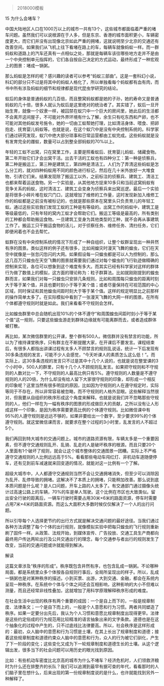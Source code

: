 # 
> 2018000模板



15 为什么会堵车？


中国大陆地区人口在1000万以上的城市一共有13个，这些城市都面临着严重的堵车问题。虽然我们可以说根源在于人多，但是东京、香港的城市面积更小，车辆密度更大，而它们并没有出现像北京如此严重的拥堵，这就说明至少北京的交通还有改善空间。如果我们从飞机上往下看堵在路上的车，每辆车就像蚂蚁一样。而一群蚂蚁和道路上的汽车还真有一点相似之处，那就是每辆车该往哪些地方走并不是由一个中央控制单元指挥的，它们各自按自己决定的方式运动，最终形成了一种宏观上的图景：堵成一锅粥。

那么蚂蚁是怎样的呢？感兴趣的读者可以参考“蚂蚁三部曲”。这是一套科幻小说，科幻的部分只不过是将其中的蚂蚁人格化了，所以单独看每个蚂蚁都有血有肉，而书中所有涉及蚂蚁的细节和规律都是现代昆虫学研究的结论。

蚁后的身体是普通蚂蚁的几百倍，而且整窝蚂蚁都是她的子孙，她的寿命又是普通蚂蚁的几十倍，很多人就认为蚁后是这里绝对的统治者了。其实错了，蚁后一旦开始生育，就像一个奴隶一样，被囚禁在蚁穴中一个巨大的房间里，她此后的生活都不会离开这间屋子，不可能对外界环境有什么了解，余生只有吃东西和产卵，也不可能对其他蚂蚁发号施令，她的一切由工蚁帮她打理，比如清洁身体、喂食、把卵抱走、抚育婴儿蚂蚁等。也就是说，在这个蚁穴中是没有中央控制系统的。科学家们通过研究发现，蚁穴中绝大部分琐事和日常运营都由工蚁完成。这些蚂蚁就是没有发育完全的雌蚁，数量可以占到整全部蚂蚁的70%以上。

年轻的工蚁不出窝，只在窝里工作，主要是照看蚁后、抚育婴儿蚂蚁、储藏食物。第二年开始它们才会出窝干活。出去干活的工蚁也有四种分工：第一种是侦察兵，第二种是搬运工，第三种是建筑工，第四种是清洁工。人们为了弄清这些蚂蚁是怎么分工的，就对四种蚂蚁用不同的颜色进行标记，然后在几十米外放好一大堆食物，引诱它们来。结果发现除了搬运工以外，之前标注的侦察兵、建筑工、清洁工也都来帮着运送食物。另一个实验是，从其他地方捉来10多只和当前这窝蚂蚁有竞争关系的蚂蚁，这时清洁工、建筑工会变身为侦察兵来出窝巡逻。最后一个实验是将很多小碎片堆在蚁穴门口，这就增加了维修的工作量，这时发现新加入维修工作的蚂蚁都是之前没有被标记的，也就是那些原本在窝里头只负责育儿的年轻工蚁。通过这些实验我们发现工蚁的工种是有等级的。出窝工作的蚂蚁中，建筑工是等级最低的，只有年轻的窝内工蚁才会帮助它们。搬运工等级是最高的，所有类别的工种都会帮助搬运食物。一旦建筑工变身为其他类型的工种，就不会再从事建筑工作了。搬运工只干搬运食物的活儿，对于侦察任务、维修任务、清扫任务，它们即便闲着也不会去帮忙。

蚁群在没有中央控制系统的情况下形成了一种自组织，让整个蚁群呈现出一种井然有序的图景。类似这样的例子还有很多，比如闹蝗灾时漫天飞舞的蝗虫，它们在天空中就像是一张忽闪忽闪的大网。如果假设每一只蝗虫都是可以人为控制的，那么这几百万只蝗虫在天空飞舞的图景就需要我们通过对每个蝗虫的飞行轨迹做精确的控制来实现，各位可以想象到这个难度有多大。而其实已经有科学家对这样的群体行为做了数值上的模拟，这方面的理论称为：粒子群算法。比如就刚刚提到的蝗虫群而言，如果我们对每一只蝗虫只安排几条规则，比如和周围每只蝗虫的距离时刻大于等于某个值，并且也要时刻小于等于某个值；或者尽量保持在可视范围的中心区域，同时保证和其他蝗虫间距时刻大于等于某个值。这样的规定明显比之前那样的操作简单太多了。在实际模拟中看到了一张漫天飞舞的大网一样的图景。在所有个体都遵守规则时就是如此。我们来看看不守规则会怎样。

比如蝗虫群里中总会随机出现10%的个体不遵守“和周围蝗虫间距时刻小于等于某个值”这一规则，只要这些蝗虫游走到群体边缘就有可能离群而去，或者造成群体被打散。

再比如，某次微信群里的公开课，整个群有500人。微信群并没有禁言的功能，所以为了维持课堂秩序，只有群主在不断提醒大家，在开课后不要发言。课程结束后，有很多人都指出讲课过程有太多人不顾禁言的规则乱说话，统计一下后发现有30多条违规的发言，可能不少人会感觉，“今天听课人的素质怎么这么低！”。而实际上，这30多条违规的发言只不过是其中十几个人说的，也就是说在整堂课的3个小时中，500人的群里，只有十几个人不顾规则乱发言。如果把守规则和不守规则的人数对比一下，不守规则的人最高比例只有5%。遵守规则的人数量是不遵守规则的人的20倍，为什么却没有给人留下大家很守规则的印象，却形成一个相反的印象呢？这里当然有很多明显的原因，比如因为守规则的人在遵守规定时，实际等同于不存在，所以非常容易被忽略，而不守规则的人格外显眼。这些解释当然很对，但我要从自组织的秩序形成这个角度来解释。也就是说我们并不忽略那些守规则的人，他们一样在为一幅有秩序的图景的形成做巨大的贡献，之所以没有让人形成这样一个印象，是因为秩序需要更高比例的个体遵守规则。比如微信课中有95%的人遵守规则是远远不够的，如果非要给出一个数字，至少要求99%的个体遵守规则。就这堂微信课而言，就要求在整个过程的3小时里，乱发言的人不超过5个。

我们再回到特大城市的交通问题上。城市的道路资源有限，车辆太多是一个重要因素，但不遵守交通规则乱开、乱骑、乱走的人是破坏秩序的根源。而且只要20个人里面有1个破坏了规则，就会让这个城市整体的交通图景一团糟。实际上不严格遵守交通规则的人比例远远高于5%。看看那些电动车闯红灯、非机动车道随便停车，还有见到前车减速就来回变道的情况，就能对这一比例有一个了解。

超级大城市中，人人都遵守交通规则当然不会让交通拥堵消失，但至少可以消除因为乱开、乱停导致的拥堵。这解决不了本质上的拥堵，只能稍加改善。那么说到底本质问题是什么呢？是人口问题，开车上路的人太多了。有交通部门通过摄像头统计过高速公路上的车辆，70%的车是单人驾驶。这个比例在市区也大致类似。留出安全行驶的距离后，一辆车行驶时需要占用30米×6米的路面资源，停车时需要占用7米×4米的路面资源。而这么大面积大多数时候仅仅解决了一个人的出行问题。

所以引导每个人选择更节约的出行方式就是解决交通问题的最好途径。当我们通过各种方法调整了每个个体的出行规则，就像模拟实验中把每只蝗虫的飞行规则重新刷了固件一样。从政策、法规开始，到媒体宣传、广告投放、交通工具生产商都向最终用户传达两轮出行及公共交通出行的理念，每个交通参与者出行的规则发生了改变，当前的交通问题或许就能得到解决。





解读


这篇文章涉及“秩序的形成”。秩序既包含井然有序，也包含乱成一锅粥。不论哪种局面，都是系统里众多个体按各自规则行事后，全局所呈现出的样子。所以，乱成一锅粥也是对某种秩序的描述。小到买票、出游，大到交通、金融，都会在系统内呈现一种秩序。在系统中个体与个体之间还会互相影响，这种影响的大小不但难以测量，而且还经常非线性叠加，这就增加了用科学原理解释秩序形成的难度。

在社会生活中出现的秩序有两个重要的成因：一个是自上而下的，一般是规章制度、法律条文；一个是自下而上的，一般是个人意愿和行为习惯。两者共同塑造了秩序。如果一定要分出先后，我认为个人习惯和意愿比规章制度出现得更早。法律是这些约定俗成的行为规范用比较精准的语言抽象出来的文字条款。道德也是在这个抽象化的过程中产生的，只不过底线比法律要高。所以，社会秩序是这样形成的：最初，众人脑中的意愿和行为习惯是土壤，在其上长出了规章制度和道德；接着这些规章制度和道德约束众人脑中的意愿和行为，众人的行为被它们驯化，产生了下一阶段的变化；这些变化又成为下一轮规章制度和道德生长的土壤。从这个逻辑出发，很多当下的社会问题可以用历史的眼光找到原因。

比如：有些机动车密度比北京高的城市为什么不堵车？经济危机时，人们领救济粮时为什么还在排整齐的长队？我们可以追溯到最早有据可查的年代，看看那时的人们脑子里在想什么，后来出现的第一份规章制度说的是什么，也许就能找到另外一种解释了。





